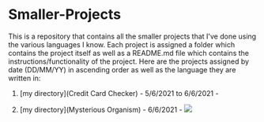 # Smaller-Projects

This is a repository that contains all the smaller projects that I've done using the various languages I know. Each project is assigned a folder which contains the project itself as well as a README.md file which contains the instructions/functionality of the project. Here are the projects assigned by date (DD/MM/YY) in ascending order as well as the language they are written in:





1. [my directory](Credit Card Checker) - 5/6/2021 to 6/6/2021 - 

2. [my directory](Mysterious Organism) - 6/6/2021 - ![](https://img.shields.io/badge/JavaScript-F7DF1E?style=for-the-badge&logo=javascript&logoColor=black)
